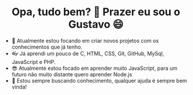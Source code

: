 <h1 align="center">Opa, tudo bem? 👋 Prazer eu sou o Gustavo 😄</h1> 
  
- 🌱 Atualmente estou focando em criar novos projetos com os conhecimentos que já tenho.
- 👓 Já aprendi um pouco de C, HTML, CSS, Git, GitHub, MySql, JavaScript e PHP.
- 😎 Atualmente estou focado em aprender muito JavaScript, para um futuro não muito distante quero aprender Node.js
- 💫 Estou sempre buscando conhecimento, qualquer ajuda é sempre bem vinda!
